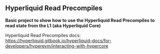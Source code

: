 ## Hyperliquid Read Precompiles

**Basic project to show how to use the Hyperliquid Read Precompiles to read state from the L1 (aka Hyperliquid Core)**

Hyperliquid Read Precompiles docs: https://hyperliquid.gitbook.io/hyperliquid-docs/for-developers/hyperevm/interacting-with-hypercore

